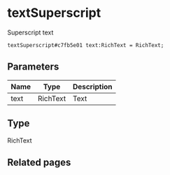 # textSuperscript
Superscript text

```
textSuperscript#c7fb5e01 text:RichText = RichText;
```

## Parameters
| Name | Type | Description |
| ---- | :----: | ----------- |
| text | RichText | Text |


## Type
RichText

## Related pages
